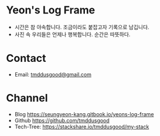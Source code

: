 # Yeon's Log Frame
* 시간은 참 야속합니다. 조금이라도 붙잡고자 기록으로 남깁니다.
* 사진 속 우리들은 언제나 행복합니다. 순간은 따뜻하다.
# Contact
* Email: tmddusgood@gmail.com

# Channel
* Blog https://seungyeon-kang.gitbook.io/yeons-log-frame
* Github https://github.com/tmddusgood
* Tech-Tree: https://stackshare.io/tmddusgood/my-stack